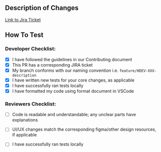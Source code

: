 <!-- You can erase any parts of this template not applicable to your Pull Request. -->

## Description of Changes

<!-- Enter description of changes here. -->

[Link to Jira Ticket](https://halodao.atlassian.net/browse/HDEV-)

## How To Test

### Developer Checklist:

- [x] I have followed the guidelines in our Contributing document
- [x] This PR has a corresponding JIRA ticket
- [x] My branch conforms with our naming convention i.e. `feature/HDEV-XXX-description`
- [x] I have written new tests for your core changes, as applicable
- [x] I have successfully ran tests locally
- [x] I have formatted my code using format document in VSCode

### Reviewers Checklist:

- [ ] Code is readable and understandable; any unclear parts have explanations
- [ ] UI/UX changes match the corresponding figma/other design resources, if applicable
- [ ] I have successfully ran tests locally


